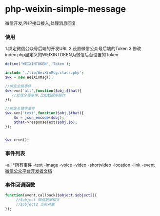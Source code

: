 # php-weixin-simple-message
微信开发,PHP接口接入,处理消息回复

### 使用
1.绑定微信公众号后端的开发URL
2.设置微信公众号后端的Token
3.修改index.php里定义的WEIXINTOKEN为微信后台设置的Token

``` php
define('WEIXINTOKEN','Token');

include './lib/WeiXinMsg.class.php';
$wx = new WeiXinMsg();

//绑定全局事件
$wx->on('all',function($obj,$that){
   //处理全局事件,比如数据库操作
});

//绑定关键字事件
$wx->on('text',function($obj,$that){
	$o = json_encode($obj);
    $that->responseText($obj,$o);
});


$wx->run();
```
### 事件列表
-all *所有事件
-text
-image
-voice
-video
-shortvideo
-location
-link
-event
[微信公众平台开发者文档](http://mp.weixin.qq.com/wiki/home/)

### 事件回调函数

``` php
function(event,callback($object,$object2){
     //$object 微信数据相关
     //$object2 当前对象
});
```
